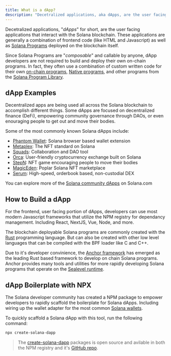 ```yaml
---
title: What is a dApp?
description: "Decetralized applications, aka dApps, are the user facing applications of the Solana blockchain. They are written with languages like Javscript and Rust."
---
```


Decetralized applications, "_dApps_" for short, are the user facing applications that interact with the Solana blockchain. These applications are generally a combination of frontend code (like HTML and Javascript) as well as [Solana Programs](./programs.md) deployed on the blockchain itself.

Since Solana Programs are "_composable_" and callable by anyone, dApp developers are not required to build and deploy their own on-chain programs. In fact, they often use a combination of custom written code for their own [on-chain programs](./programs.md#on-chain-programs), [Native programs](../runtime-facilities/programs.md), and other programs from the [Solana Program Library](https://spl.solana.com).

## dApp Examples

Decentralized apps are being used all across the Solana blockchain to accomplish different things. Some dApps are focused on decentralized finance (DeFi), empowering community governance through DAOs, or even enouraging people to get out and move their bodies.

Some of the most commonly known Solana dApps include:

- [Phantom Wallet](https://solana.com/ecosystem/phantom): Solana browser based wallet extension
- [Metaplex](https://solana.com/ecosystem/metaplex): The NFT standard on Solana
- [Squads](https://solana.com/ecosystem/squads): Collaboration and DAO tool
- [Orca](https://solana.com/ecosystem/orca): User-friendly cryptocurrency exchange built on Solana
- [StepN](https://solana.com/ecosystem/stepn): NFT game encouraging people to move their bodies
- [MagicEden](https://solana.com/ecosystem/magiceden): Poplar Solana NFT marketplace
- [Serum](https://solana.com/ecosystem/serum): High-speed, orderbook based, non-custodial DEX

You can explore more of the [Solana community dApps](https://solana.com/ecosystem) on Solana.com

## How to Build a dApp

For the frontend, user facing portion of dApps, developers can use most modern Javascript frameworks that utilize the NPM registry for dependancy management. Including React, NextJS, Vue, Node, and more.

The blockchain deployable Solana programs are commonly created with the [Rust](https://www.rust-lang.org/) programming language. But can also be created with other low level languages that can be compiled with the BPF loader like C and C++.

Due to it's developer convinience, the [Anchor framework](https://www.anchor-lang.com/) has emerged as the leading Rust based framework to develop on chain Solana programs. Anchor provides many tools and utilities for more rapidly developing Solana programs that operate on the [Sealevel runtime](https://medium.com/solana-labs/sealevel-parallel-processing-thousands-of-smart-contracts-d814b378192).

## dApp Boilerplate with NPX

The Solana developer community has created a NPM package to empower developers to rapidly scaffold the boilerplate for Solana dApps. Including wiring up the wallet adapter for the most common [Solana wallets](../../wallet-guide.md).

To quickly scaffold a Solana dApp with this tool, run the following command:

```sh
npx create-solana-dapp
```

> The [create-solana-dapp](https://www.npmjs.com/package/create-solana-dapp) packages is open source and avilable in both the NPM registry and it's [GitHub repo](https://github.com/solana-developers/create-solana-app).
